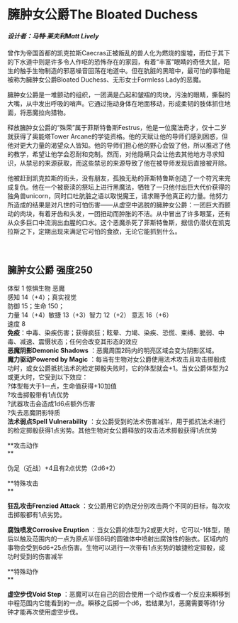 # 臃肿女公爵The Bloated Duchess 

#### *设计者：马特·莱夫利Matt Lively* 

曾作为帝国首都的凯克拉斯Caecras正被叛乱的兽人化为燃烧的废墟，而位于其下的下水道中则是许多令人作呕的恐怖存在的家园，有着“丰富”眼睛的奇怪大鼠，陌生的触手生物制造的邪恶噪音回荡在地道中。但在肮脏的黑暗中，最可怕的事物是被称为臃肿女公爵Bloated
Duchess、无形女士Formless Lady的恶魔。  

臃肿女公爵是一堆颤动的组织，一团满是凸起和皱褶的肉块，污浊的眼睛，撕裂的大嘴，从中发出呼吸的哨声。它通过拖动身体在地面移动，形成柔韧的肢体抓住地面，将恶魔拉向猎物。  

释放臃肿女公爵的“殊荣”属于菲斯特鲁斯Festrus，他是一位魔法奇才，仅十二岁就获得了奥能塔Tower
Arcane的学徒资格。他的天赋让他的导师们感到困惑，但他对更大力量的渴望众人皆知。他的导师们担心他的野心会毁了他，所以推迟了他的教学，希望让他学会忍耐和克制。然而，对他隐瞒只会让他去其他地方寻求知识，从禁忌的来源获取，而这些禁忌的来源导致了他在被导师发现后直接被开除。  

他被赶到凯克拉斯的街头，没有朋友，孤独无助的菲斯特鲁斯创造了一个符咒来完成复仇。他在一个被亵渎的祭坛上进行黑魔法，牺牲了一只他付出巨大代价获得的独角兽unicorn，同时口吐肮脏之语以取悦魔王，请求赐予他真正的力量。他努力所造成的结果是对凡世的可怕伤害——从虚空中逃脱的臃肿女公爵：一团巨大而颤动的肉块，有着牙齿和头发，一团扭动而肿胀的不洁。从中冒出了许多眼茎，还有从众多巨口中流淌出血腥的口水。这个恶魔杀死了菲斯特鲁斯，据信仍潜伏在凯克拉斯之下，定期出现来满足它可怕的食欲，无论它能抓到什么。

 

## 臃肿女公爵 强度250 

体型 1 惊惧生物 恶魔  
感知 14（+4）；真实视觉  
防御 15；生命 150；  
力量 14（+4）敏捷 13（+3）智力 12（+2） 意志 16（+6）  
速度 8  
**免疫**：中毒、染疾伤害；获得疯狂；眩晕、力竭、染疾、恐慌、束缚、脆弱、中毒、减速、震慑状态；任何会改变其形态的效应  
**恶魔阴影Demonic Shadows** ：恶魔周围2码内的明亮区域会变为阴影区域。  
**魔力驱动Powered by Magic**
：每当有生物对女公爵使用法术攻击且攻击掷骰成功时，或女公爵抵抗法术的检定掷骰失败时，它的体型就会+1。当女公爵体型为2或更大时，它受到以下效应：  
?体型每大于1一点，生命值获得+10加值  
?攻击掷骰带有1点优势  
?武器攻击会造成1d6点额外伤害  
?失去恶魔阴影特质  
**法术弱点Spell Vulnerability**
：女公爵受到的法术伤害减半，用于抵抗法术进行的检定掷骰获得1点劣势。其他生物对女公爵释放的攻击法术掷骰获得1点优势

**攻击动作  
**

伪足（近战）+4且有2点优势（2d6+2）

**特殊攻击  
**

**狂乱攻击Frenzied Attack**
：女公爵用它的伪足分别攻击两个不同的目标，每次攻击掷骰都有1点劣势。  

**腐蚀喷发Corrosive Eruption**
：当女公爵的体型为2或更大时，它可以-1体型，随后以触及范围内的一点为原点半径8码的圆锥体中喷射出腐蚀性的胎衣。区域内的事物会受到6d6+25点伤害。生物可以进行一次带有1点劣势的敏捷检定掷骰，成功时受到的伤害减半

**特殊动作  
**

**虚空步伐Void Step**
：恶魔可以在自己的回合使用一个动作或者一个反应来瞬移到中程范围内它能看到的一点。瞬移之后掷一个d6，若结果为1，恶魔需要等待1分钟才能再次使用虚空步伐。

